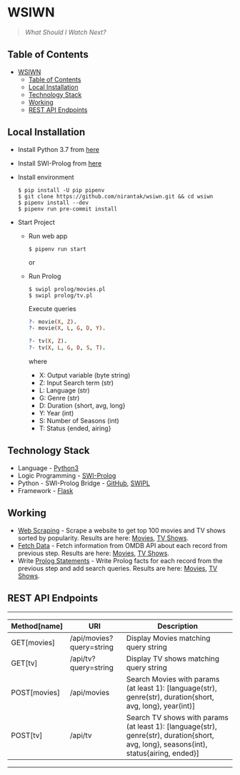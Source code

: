 # WSIWN

> *What Should I Watch Next?*

## Table of Contents

- [WSIWN](#wsiwn)
    - [Table of Contents](#table-of-contents)
    - [Local Installation](#local-installation)
    - [Technology Stack](#technology-stack)
    - [Working](#working)
    - [REST API Endpoints](#rest-api-endpoints)

## Local Installation

- Install Python 3.7 from [here](https://www.python.org/downloads/release/python-370/)
- Install SWI-Prolog from [here](http://www.swi-prolog.org/Download.html)

- Install environment

    ```shell
    $ pip install -U pip pipenv
    $ git clone https://github.com/nirantak/wsiwn.git && cd wsiwn
    $ pipenv install --dev
    $ pipenv run pre-commit install
    ```

- Start Project
    - Run web app

        ```shell
        $ pipenv run start
        ```

        or

    - Run Prolog

        ```shell
        $ swipl prolog/movies.pl
        $ swipl prolog/tv.pl
        ```

        Execute queries
        ```prolog
        ?- movie(X, Z).
        ?- movie(X, L, G, D, Y).

        ?- tv(X, Z).
        ?- tv(X, L, G, D, S, T).
        ```

        where

        - X: Output variable (byte string)
        - Z: Input Search term (str)
        - L: Language (str)
        - G: Genre (str)
        - D: Duration {short, avg, long}
        - Y: Year (int)
        - S: Number of Seasons (int)
        - T: Status {ended, airing}

## Technology Stack

- Language - [Python3](https://www.python.org)
- Logic Programming - [SWI-Prolog](http://www.swi-prolog.org)
- Python - SWI-Prolog Bridge - [GitHub](https://github.com/yuce/pyswip), [SWIPL](http://www.swi-prolog.org/contrib/)
- Framework - [Flask](https://palletsprojects.com/p/flask/)

## Working

- [Web Scraping](https://github.com/nirantak/wsiwn/blob/master/scripts/scraper.py) - Scrape a website to get top 100 movies and TV shows sorted by popularity. Results are here: [Movies](https://github.com/nirantak/wsiwn/blob/master/data/movies_list.txt), [TV Shows](https://github.com/nirantak/wsiwn/blob/master/data/tv_list.txt).
- [Fetch Data](https://github.com/nirantak/wsiwn/blob/master/scripts/seed_data.py) - Fetch information from OMDB API about each record from previous step. Results are here: [Movies](https://github.com/nirantak/wsiwn/blob/master/data/movies.json), [TV Shows](https://github.com/nirantak/wsiwn/blob/master/data/tv.json).
- Write [Prolog Statements](https://github.com/nirantak/wsiwn/blob/master/scripts/seed_data.py#L47) - Write Prolog facts for each record from the previous step and add search queries. Results are here: [Movies](https://github.com/nirantak/wsiwn/blob/master/prolog/movies.pl), [TV Shows](https://github.com/nirantak/wsiwn/blob/master/prolog/tv.pl).

## REST API Endpoints

---
| Method[name] | URI | Description |
| ----- | ----- | ----- |
| GET[movies] | /api/movies?query=string | Display Movies matching query string |
| GET[tv] | /api/tv?query=string | Display TV shows matching query string |
| POST[movies] | /api/movies | Search Movies with params (at least 1): [language(str), genre(str), duration{short, avg, long}, year(int)] |
| POST[tv] | /api/tv | Search TV shows with params (at least 1): [language(str), genre(str), duration{short, avg, long}, seasons(int), status{airing, ended}] |
---
